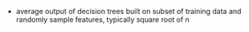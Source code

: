 - average output of decision trees built on subset of training data and randomly sample features, typically square root of n